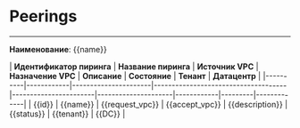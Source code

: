 # Peerings
***  
**Наименование**: {{name}}

| **Идентификатор пиринга**  | **Название пиринга** | **Источник VPC** | **Назначение VPC**                       | **Описание** | **Состояние** |  **Тенант** | **Датацентр** |
|----------|------------|----------------------|-------------------------------------|-----------------------|---------------------|------------|---------|-------------|
| {{id}} | {{name}} | {{request_vpc}}               | {{accept_vpc}} | {{description}} | {{status}} | {{tenant}} |   {{DC}}   |
